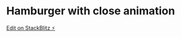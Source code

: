# Hamburger with close animation

[Edit on StackBlitz ⚡️](https://stackblitz.com/edit/web-platform-6urzuu)
